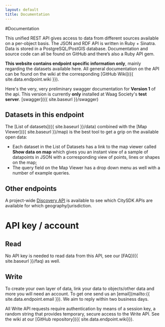 ```yaml
---
layout: default
title: Documentation
---
```


#Documentation

This unified REST API gives access to data from different sources available on a per-object basis. The JSON and RDF API is written in Ruby + Sinatra. Data is stored in a PostgreSQL/PostGIS database. Documentation and source code can all be found on GitHub and there’s also a Ruby API gem.

**This website contains endpoint specific information only**, mainly regarding the datasets available here. All general documentation on the API can be found on the wiki at the corresponding [GitHub Wiki]({{ site.data.endpoint.wiki }}).

Here's the very, very preliminary swagger documentation for **Version 1** of the api.
This version is currently **only** installed at Waag Society's **test server**.
[swagger]({{ site.baseurl }}/swagger)


## Datasets in this endpoint

The [List of datasets]({{ site.baseurl }}/data) combined with the [Map Viewer]({{ site.baseurl }}/map) is the best tool to get a grip on the available open data:

- Each dataset in the List of Datasets has a link to the map viewer called **Show data on map** which gives you an instant view of a sample of datapoints in JSON with a corresponding view of points, lines or shapes on the map;
- The query field on the Map Viewer has a drop down menu as well with a number of example queries.


## Other endpoints

A project-wide [Discovery API](http://cat.citysdk.eu/) is available to see which CitySDK APIs are available for which geography/jurisdiction.











# API key / account

## Read

No API key is needed to read data from this API, see our [FAQ]({{ site.baseurl }}/faq) as well.

## Write

To create your own layer of data, link your data to objects/other data and more you will need an account. To get one send us an [email](mailto:{{ site.data.endpoint.email }}). We aim to reply within two business days.

All Write API requests require authentication by means of a session key, a random string that provides temporary, secure access to the Write API. See the wiki at our [GitHub repository]({{ site.data.endpoint.wiki}}).

